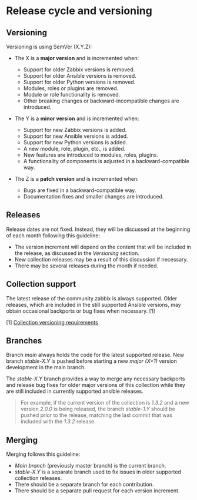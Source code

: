 # Release cycle and versioning

## Versioning
Versioning is using SemVer (X.Y.Z):
- The X is a **major version** and is incremented when:
    - Support for older Zabbix versions is removed.
    - Support for older Ansible versions is removed.
    - Support for older Python versions is removed.
    - Modules, roles or plugins are removed.
    - Module or role functionality is removed.
    - Other breaking changes or backward-incompatible changes are introduced.

- The Y is a **minor version** and is incremented when:
    - Support for new Zabbix versions is added.
    - Support for new Ansible versions is added.
    - Support for new Python versions is added.
    - A new module, role, plugin, etc., is added.
    - New features are introduced to modules, roles, plugins.
    - A functionality of components is adjusted in a backward-compatible way.

- The Z is a **patch version** and is incremented when:
    - Bugs are fixed in a backward-compatible way.
    - Documentation fixes and smaller changes are introduced.
## Releases
Release dates are not fixed. Instead, they will be discussed at the beginning of each month following this guideline:
- The version increment will depend on the content that will be included in the release, as discussed in the *Versioning* section.
- New collection releases may be a result of this discussion if necessary.
- There may be several releases during the month if needed.
## Collection support
The latest release of the community.zabbix is always supported.
Older releases, which are included in the still supported Ansible versions, may obtain occasional backports or bug fixes when necessary. [1]

[1] [Collection versioning requirements](https://github.com/ansible-collections/overview/blob/main/collection_requirements.rst#versioning-and-deprecation)
## Branches
Branch *main* always holds the code for the latest supported release.
New branch *stable-X.Y* is pushed before starting a new *major (X+1)* version development in the main branch.

The *stable-X.Y* branch provides a way to merge any necessary backports and release bug fixes for older major versions of this collection while they are still included in currently supported ansible releases.
> For example, if the current version of the collection is *1.3.2* and a new version *2.0.0* is being released, the branch *stable-1.Y* should be pushed prior to the release, matching the last commit that was included with the *1.3.2* release.

## Merging
Merging follows this guideline:
- *Main branch* (previously master branch) is the current branch.
- *stable-X.Y* is a separate branch used to fix issues in older supported collection releases.
- There should be a separate branch for each contribution.
- There should be a separate pull request for each version increment.
